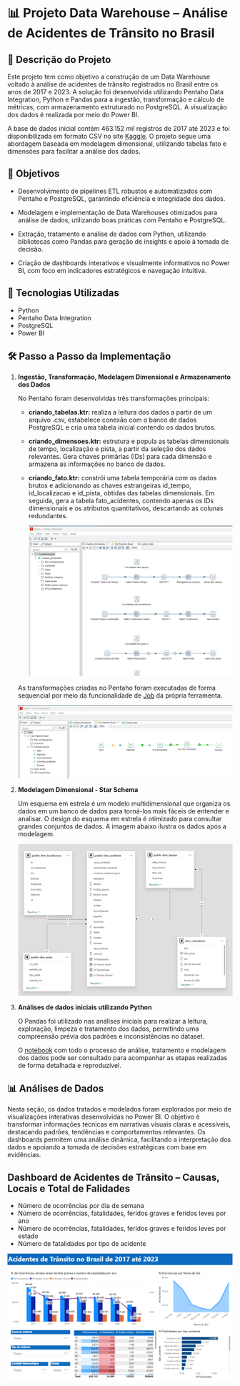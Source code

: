 # 📊 Projeto Data Warehouse – Análise de Acidentes de Trânsito no Brasil

## 📌 Descrição do Projeto

Este projeto tem como objetivo a construção de um Data Warehouse voltado à análise de acidentes de trânsito registrados no Brasil entre os anos de 2017 e 2023. A solução foi desenvolvida utilizando Pentaho Data Integration, Python e Pandas para a ingestão, transformação e cálculo de métricas, com armazenamento estruturado no PostgreSQL. A visualização dos dados é realizada por meio do Power BI.

A base de dados inicial contém 463.152 mil registros de 2017 até 2023 e foi disponibilizada em formato CSV no site [Kaggle](https://www.kaggle.com/datasets/mlippo/car-accidents-in-brazil-2017-2023). O projeto segue uma abordagem baseada em modelagem dimensional, utilizando tabelas fato e dimensões para facilitar a análise dos dados.


## 🎯 Objetivos

- Desenvolvimento de pipelines ETL robustos e automatizados com Pentaho e PostgreSQL, garantindo eficiência e integridade dos dados.

- Modelagem e implementação de Data Warehouses otimizados para análise de dados, utilizando boas práticas com Pentaho e PostgreSQL.

- Extração, tratamento e análise de dados com Python, utilizando bibliotecas como Pandas para geração de insights e apoio à tomada de decisão.

- Criação de dashboards interativos e visualmente informativos no Power BI, com foco em indicadores estratégicos e navegação intuitiva.

## 🔧 Tecnologias Utilizadas

- Python
- Pentaho Data Integration
- PostgreSQL 
- Power BI 

## 🛠️ Passo a Passo da Implementação

1) **Ingestão, Transformação, Modelagem Dimensional e Armazenamento dos Dados** 

    No Pentaho foram desenvolvidas três transformações principais:

    - **criando_tabelas.ktr:** realiza a leitura dos dados a partir de um arquivo .csv, estabelece conexão com o banco de dados PostgreSQL e cria uma tabela inicial contendo os dados brutos.

    - **criando_dimensoes.ktr:** estrutura e popula as tabelas dimensionais de tempo, localização e pista, a partir da seleção dos dados relevantes. Gera chaves primárias (IDs) para cada dimensão e armazena as informações no banco de dados.

    - **criando_fato.ktr:** constrói uma tabela temporária com os dados brutos e adicionando as chaves estrangeiras id_tempo, id_localizacao e id_pista, obtidas das tabelas dimensionais. Em seguida, gera a tabela fato_acidentes, contendo apenas os IDs dimensionais e os atributos quantitativos, descartando as colunas redundantes.

        ![alt text](img/pentaho_dimensoes.png)

    As transformações criadas no Pentaho foram executadas de forma sequencial por meio da funcionalidade de [Job]('pentaho/job_transito_brasil.kjb') da própria ferramenta.


    
    ![alt text](img/pentaho_job.png)
    
3) **Modelagem Dimensional - Star Schema**

    Um esquema em estrela é um modelo multidimensional que organiza os dados em um banco de dados para torná-los mais fáceis de entender e analisar. O design do esquema em estrela é otimizado para consultar grandes conjuntos de dados. A imagem abaixo ilustra os dados após a modelagem.

    ![alt text](img/modelagem_dimensional.PNG)

3) **Análises de dados iniciais utilizando Python**

    O Pandas foi utilizado nas análises iniciais para realizar a leitura, exploração, limpeza e tratamento dos dados, permitindo uma compreensão prévia dos padrões e inconsistências no dataset. 

    O [notebook](notebooks/analises_gerais.ipynb) com todo o processo de análise, tratamento e modelagem dos dados pode ser consultado para acompanhar as etapas realizadas de forma detalhada e reproduzível.


## 📊 Análises de Dados

Nesta seção, os dados tratados e modelados foram explorados por meio de visualizações interativas desenvolvidas no Power BI. O objetivo é transformar informações técnicas em narrativas visuais claras e acessíveis, destacando padrões, tendências e comportamentos relevantes. Os dashboards permitem uma análise dinâmica, facilitando a interpretação dos dados e apoiando a tomada de decisões estratégicas com base em evidências.


## Dashboard de Acidentes de Trânsito – Causas, Locais e Total de Falidades

- Número de ocorrências por dia de semana
- Número de ocorrências, fatalidades, feridos graves e feridos leves por ano
- Número de ocorrências, fatalidades, feridos graves e feridos leves por estado
- Número de fatalidades por tipo de acidente 



![dashboard1](img/dashboard_v2a.PNG)

